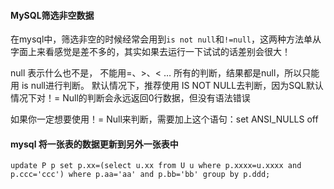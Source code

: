 #### MySQL筛选非空数据

在mysql中，筛选非空的时候经常会用到`is not null`和`!=null`，这两种方法单从字面上来看感觉是差不多的，其实如果去运行一下试试的话差别会很大！

null 表示什么也不是， 不能用=、>、< … 所有的判断，结果都是null，所以只能用 is null进行判断。
默认情况下，推荐使用 IS NOT NULL去判断，因为SQL默认情况下对！= Null的判断会永远返回0行数据，但没有语法错误

如果你一定想要使用！= Null来判断，需要加上这个语句：set ANSI_NULLS off

#### mysql 将一张表的数据更新到另外一张表中

```mysql
update P p set p.xx=(select u.xx from U u where p.xxxx=u.xxxx and p.ccc='ccc') where p.aa='aa' and p.bb='bb' group by p.ddd;
```


